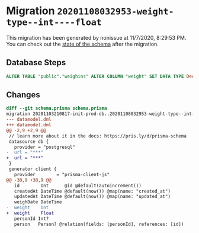 # Migration `20201108032953-weight-type--int----float`

This migration has been generated by nonissue at 11/7/2020, 8:29:53 PM.
You can check out the [state of the schema](./schema.prisma) after the migration.

## Database Steps

```sql
ALTER TABLE "public"."weighins" ALTER COLUMN "weight" SET DATA TYPE Decimal(65,30) 
```

## Changes

```diff
diff --git schema.prisma schema.prisma
migration 20201103210817-init-prod-db..20201108032953-weight-type--int----float
--- datamodel.dml
+++ datamodel.dml
@@ -2,9 +2,9 @@
 // learn more about it in the docs: https://pris.ly/d/prisma-schema
 datasource db {
   provider = "postgresql"
-  url = "***"
+  url = "***"
 }
 generator client {
   provider        = "prisma-client-js"
@@ -38,9 +38,9 @@
   id        Int      @id @default(autoincrement())
   createdAt DateTime @default(now()) @map(name: "created_at")
   updatedAt DateTime @default(now()) @map(name: "updated_at")
   weighDate DateTime
-  weight    Int
+  weight    Float
   personId Int?
   person   Person? @relation(fields: [personId], references: [id])
```



